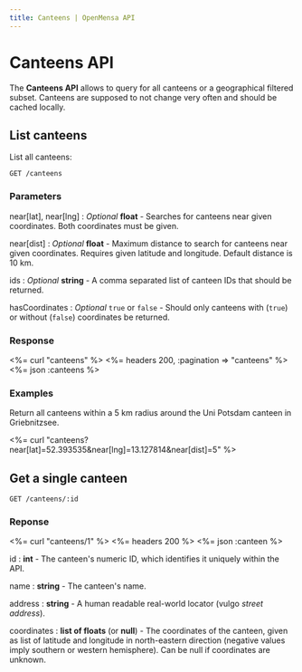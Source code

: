 ```yaml
---
title: Canteens | OpenMensa API
---
```


# Canteens API

The **Canteens API** allows to query for all canteens or a geographical filtered subset. Canteens are supposed to not change very often and should be cached locally.

## List canteens

List all canteens:

	GET /canteens

### Parameters

near\[lat\], near\[lng\]
: _Optional_ **float** - Searches for canteens near given coordinates. Both coordinates must be given.

near\[dist\]
: _Optional_ **float** - Maximum distance to search for canteens near given coordinates. Requires given latitude and longitude. Default distance is 10 km.

ids
: _Optional_ **string** - A comma separated list of canteen IDs that should be returned.

hasCoordinates
: _Optional_ `true` or `false` - Should only canteens with (`true`) or without (`false`) coordinates be returned.


### Response

<%= curl "canteens" %>
<%= headers 200, :pagination => "canteens" %>
<%= json :canteens %>

### Examples

Return all canteens within a 5 km radius around the Uni Potsdam canteen in Griebnitzsee.

<%= curl "canteens?near[lat]=52.393535&near[lng]=13.127814&near[dist]=5" %>

## Get a single canteen

	GET /canteens/:id

### Reponse

<%= curl "canteens/1" %>
<%= headers 200 %>
<%= json :canteen %>

id
: **int** - The canteen's numeric ID, which identifies it uniquely within the API.

name
: **string** - The canteen's name.

address
: **string** - A human readable real-world locator (vulgo _street address_).

coordinates
: **list of floats** (or **null**) - The coordinates of the canteen, given as list of latitude and longitude in north-eastern direction (negative values imply southern or western hemisphere). Can be null if coordinates are unknown.
